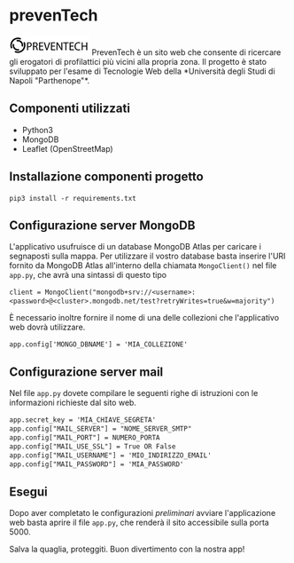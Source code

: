 # prevenTech
<img src="./static/img/logo_nero.png">
PrevenTech è un sito web che consente di ricercare gli erogatori di profilattici più vicini alla propria zona.
Il progetto è stato sviluppato per l'esame di Tecnologie Web della *Università degli Studi di Napoli "Parthenope"*.

## Componenti utilizzati
- Python3
- MongoDB
- Leaflet (OpenStreetMap)

## Installazione componenti progetto
```
pip3 install -r requirements.txt
```
## Configurazione server MongoDB
L'applicativo usufruisce di un database MongoDB Atlas per caricare i segnaposti sulla mappa. Per utilizzare il vostro database basta inserire l'URI fornito da MongoDB Atlas all'interno della chiamata `MongoClient()` nel file `app.py`, che avrà una sintassi di questo tipo
```
client = MongoClient("mongodb+srv://<username>:<password>@<cluster>.mongodb.net/test?retryWrites=true&w=majority")
```
È necessario inoltre fornire il nome di una delle collezioni che l'applicativo web dovrà utilizzare.
```
app.config['MONGO_DBNAME'] = 'MIA_COLLEZIONE'
```

## Configurazione server mail
Nel file `app.py` dovete compilare le seguenti righe di istruzioni con le informazioni richieste dal sito web.
```
app.secret_key = 'MIA_CHIAVE_SEGRETA'
app.config["MAIL_SERVER"] = "NOME_SERVER_SMTP"
app.config["MAIL_PORT"] = NUMERO_PORTA
app.config["MAIL_USE_SSL"] = True OR False
app.config["MAIL_USERNAME"] = 'MIO_INDIRIZZO_EMAIL'
app.config["MAIL_PASSWORD"] = 'MIA_PASSWORD'
```

## Esegui
Dopo aver completato le configurazioni *preliminari* avviare l'applicazione web basta aprire il file `app.py`, che renderà il sito accessibile sulla porta 5000.

Salva la quaglia, proteggiti.
Buon divertimento con la nostra app!
